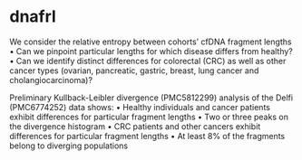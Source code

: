 # dnafrl

We consider the relative entropy between cohorts’ cfDNA fragment lengths
• Can we pinpoint particular lengths for which disease differs from healthy?
• Can we identify distinct differences for colorectal (CRC) as well as other cancer types (ovarian, pancreatic, gastric, breast, lung cancer and cholangiocarcinoma)?

Preliminary Kullback-Leibler divergence (PMC5812299) analysis of the Delfi (PMC6774252) data shows:
• Healthy individuals and cancer patients exhibit differences for
particular fragment lengths
• Two or three peaks on the divergence histogram
• CRC patients and other cancers exhibit differences for particular
fragment lengths
• At least 8% of the fragments belong to diverging populations